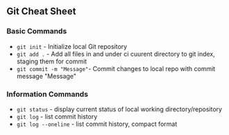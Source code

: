 ## Git Cheat Sheet

### Basic Commands
* `git init` - Initialize local Git repository
* `git add .` - Add all files in and under ci
cuurent directory to git index, staging them for commit
* `git commit -m "Message"`- Commit changes to local repo with commit message "Message"

### Information Commands
* `git status` - display current status of local working directory/repository
* `git log` - list commit history
* `git log --oneline` - list commit history, compact format
